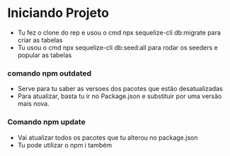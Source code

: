 # Iniciando Projeto

- Tu fez o clone do rep e usou o cmd npx sequelize-cli db:migrate para criar as tabelas
- Tu usou o cmd npx sequelize-cli db:seed:all para rodar os seeders e popular as tabelas

### comando npm outdated
- Serve para tu saber as versoes dos pacotes que estão desatualizadas
- Para atualizar, basta tu ir no Package.json e substituir por uma versão mais nova.

### Comando npm update
- Vai atualizar todos os pacotes que tu alterou no package.json
- Tu pode utilizar o npm i também